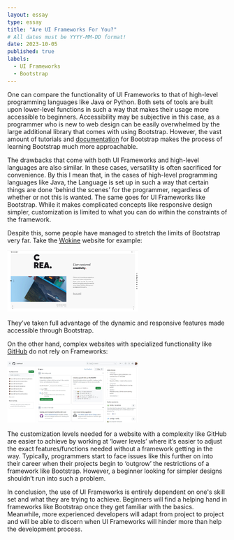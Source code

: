 ```yaml
---
layout: essay
type: essay
title: "Are UI Frameworks For You?"
# All dates must be YYYY-MM-DD format!
date: 2023-10-05
published: true
labels:
  - UI Frameworks
  - Bootstrap
---
```


One can compare the functionality of UI Frameworks to that of high-level programming languages like Java or Python. Both sets of tools are built upon lower-level functions in such a way that makes their usage more accessible to beginners. Accessibility may be subjective in this case, as a programmer who is new to web design can be easily overwhelmed by the large additional library that comes with using Bootstrap. However, the vast amount of tutorials and [documentation](https://getbootstrap.com/docs/4.1/getting-started/introduction/) for Bootstrap makes the process of learning Bootstrap much more approachable.

The drawbacks that come with both UI Frameworks and high-level languages are also similar. In these cases, versatility is often sacrificed for convenience. By this I mean that, in the cases of high-level programming languages like Java, the Language is set up in such a way that certain things are done ‘behind the scenes’ for the programmer, regardless of whether or not this is wanted. The same goes for UI Frameworks like Bootstrap. While it makes complicated concepts like responsive design simpler, customization is limited to what you can do within the constraints of the framework.

Despite this, some people have managed to stretch the limits of Bootstrap very far. Take the 
[Wokine](https://www.wokine.com/en/) website for example:

<img width="300px" class="rounded float-center pe-4" src="../img/ui_frameworks/wokine_capture.JPG">

They’ve taken full advantage of the dynamic and responsive features made accessible through Bootstrap.

On the other hand, complex websites with specialized functionality like [GitHub](https://github.com/) do not rely on Frameworks:

<img width="300px" class="rounded float-center pe-4" src="../img/ui_frameworks/git_capture.JPG">

The customization levels needed for a website with a complexity like GitHub are easier to achieve by working at ‘lower levels’ where it’s easier to adjust the exact features/functions needed without a framework getting in the way. Typically, programmers start to face issues like this further on into their career when their projects begin to ‘outgrow’ the restrictions of a framework like Bootstrap. However, a beginner looking for simpler designs shouldn’t run into such a problem.

In conclusion, the use of UI Frameworks is entirely dependent on one's skill set and what they are trying to achieve. Beginners will find a helping hand in frameworks like Bootstrap once they get familiar with the basics. Meanwhile, more experienced developers will adapt from project to project and will be able to discern when UI Frameworks will hinder more than help the development process.

